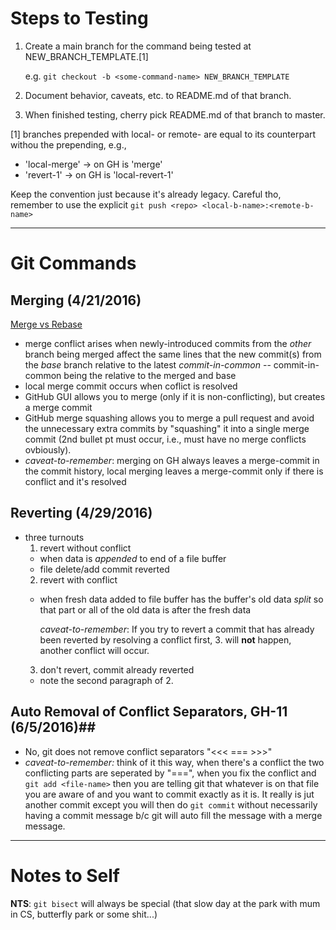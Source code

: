 # Steps to Testing #

1. Create a main branch for the command being tested at NEW_BRANCH_TEMPLATE.[1]

    e.g. `git checkout -b <some-command-name> NEW_BRANCH_TEMPLATE`
2. Document behavior, caveats, etc. to README.md of that branch.
3. When finished testing, cherry pick README.md of that branch to master.

[1] branches prepended with local- or remote- are equal to its
counterpart withou the prepending, e.g.,
  * 'local-merge' -> on GH is 'merge'
  * 'revert-1' -> on GH is 'local-revert-1'

Keep the convention just because it's already legacy.  Careful tho, remember to
use the explicit `git push <repo> <local-b-name>:<remote-b-name>`

***
# Git Commands #

## Merging (4/21/2016) ##
[Merge vs Rebase](http://stackoverflow.com/a/16666418/3280654)

* merge conflict arises when newly-introduced commits from the *other* branch being merged affect the same lines that the new commit(s) from the *base* branch relative to the latest *commit-in-common* -- commit-in-common being the relative to the merged and base
* local merge commit occurs when coflict is resolved
* GitHub GUI allows you to merge (only if it is non-conflicting), but creates a merge commit
* GitHub merge squashing allows you to merge a pull request and avoid the unnecessary extra commits by "squashing" it into a single merge commit (2nd bullet pt must occur, i.e., must have no merge conflicts ovbiously).
* *caveat-to-remember*: merging on GH always leaves a merge-commit in the commit history, local merging leaves a merge-commit only if there is conflict and it's resolved

## Reverting (4/29/2016) ##

* three turnouts
  1. revert without conflict
    * when data is *appended* to end of a file buffer
    * file delete/add commit reverted
  2. revert with conflict
    * when fresh data added to file buffer has the buffer's old data *split* so
      that part or all of the old data is after the fresh data

      *caveat-to-remember*: If you try to revert a commit that has already been reverted by resolving
      a conflict first, 3. will **not** happen, another conflict will occur.
  3. don't revert, commit already reverted
    * note the second paragraph of 2.

## Auto Removal of Conflict Separators, GH-11 (6/5/2016)##

* No, git does not remove conflict separators "<<< === >>>"
* *caveat-to-remember:* think of it this way, when there's a conflict the two conflicting parts are seperated by "===", when you fix the conflict and `git add <file-name>` then you are telling git that whatever is on that file you are aware of and you want to commit exactly as it is.  It really is jut another commit except you will then do `git commit` without necessarily having a commit message b/c git will auto fill the message with a merge message.
___
# Notes to Self #

**NTS**: `git bisect` will always be special (that slow day at the park with mum in CS, butterfly park or some shit...)
